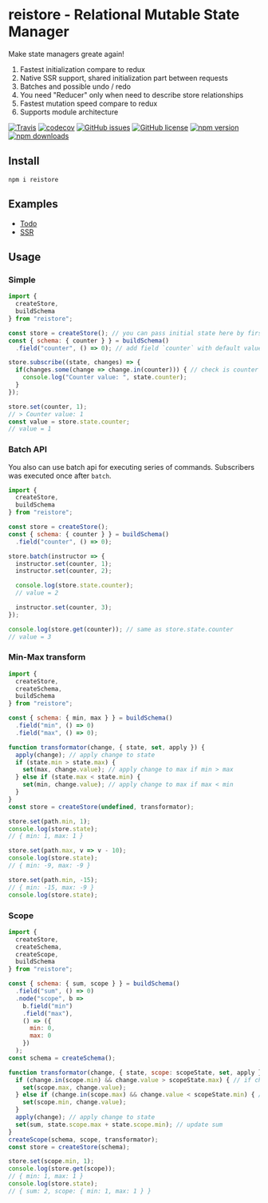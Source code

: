 # reistore - Relational Mutable State Manager
Make state managers greate again!

1. Fastest initialization compare to redux
2. Native SSR support, shared initialization part between requests
3. Batches and possible undo / redo
4. You need "Reducer" only when need to describe store relationships
5. Fastest mutation speed compare to redux
6. Supports module architecture

[![Travis](https://img.shields.io/travis/Wroud/reistore.svg)](https://travis-ci.org/Wroud/reistore)
[![codecov](https://codecov.io/gh/Wroud/reistore/branch/master/graph/badge.svg)](https://codecov.io/gh/Wroud/reistore)
[![GitHub issues](https://img.shields.io/github/issues/Wroud/reistore.svg)](https://github.com/Wroud/reistore/issues)
[![GitHub license](https://img.shields.io/github/license/Wroud/reistore.svg)](https://github.com/Wroud/reistore/blob/master/LICENSE)
[![npm version](https://img.shields.io/npm/v/reistore.svg?style=flat-square)](https://www.npmjs.com/package/reistore)
[![npm downloads](https://img.shields.io/npm/dm/reistore.svg?style=flat-square)](https://www.npmjs.com/package/reistore)

## Install
```
npm i reistore
```

## Examples
* [Todo](https://codesandbox.io/s/github/Wroud/reistore-react/tree/master/examples/ts)
* [SSR](https://codesandbox.io/s/github/Wroud/reistore-react/tree/master/examples/ssr)

## Usage
### Simple
```js
import { 
  createStore,
  buildSchema
} from "reistore";

const store = createStore(); // you can pass initial state here by first argument
const { schema: { counter } } = buildSchema()
  .field("counter", () => 0); // add field `counter` with default value `0`

store.subscribe((state, changes) => {
  if(changes.some(change => change.in(counter))) { // check is counter value changed
    console.log("Counter value: ", state.counter);
  }
});

store.set(counter, 1);
// > Counter value: 1
const value = store.state.counter;
// value = 1
```

### Batch API
You also can use batch api for executing series of commands.
Subscribers was executed once after `batch`.
```js
import {
  createStore,
  buildSchema
} from "reistore";

const store = createStore();
const { schema: { counter } } = buildSchema()
  .field("counter", () => 0);

store.batch(instructor => {
  instructor.set(counter, 1);
  instructor.set(counter, 2);

  console.log(store.state.counter);
  // value = 2

  instructor.set(counter, 3);
});

console.log(store.get(counter)); // same as store.state.counter
// value = 3
```

### Min-Max transform
```js
import {
  createStore,
  createSchema,
  buildSchema
} from "reistore";

const { schema: { min, max } } = buildSchema()
  .field("min", () => 0)
  .field("max", () => 0);

function transformator(change, { state, set, apply }) {
  apply(change); // apply change to state
  if (state.min > state.max) {
    set(max, change.value); // apply change to max if min > max
  } else if (state.max < state.min) {
    set(min, change.value); // apply change to max if max < min
  }
}
const store = createStore(undefined, transformator);

store.set(path.min, 1);
console.log(store.state);
// { min: 1, max: 1 }

store.set(path.max, v => v - 10);
console.log(store.state);
// { min: -9, max: -9 }

store.set(path.min, -15);
// { min: -15, max: -9 }
console.log(store.state);
```

### Scope
```js
import {
  createStore,
  createSchema,
  createScope,
  buildSchema
} from "reistore";

const { schema: { sum, scope } } = buildSchema()
  .field("sum", () => 0)
  .node("scope", b =>
    b.field("min")
    .field("max"),
    () => ({
      min: 0,
      max: 0
    })
  );
const schema = createSchema();

function transformator(change, { state, scope: scopeState, set, apply }) {
  if (change.in(scope.min) && change.value > scopeState.max) { // if changed min and new value(min) > state.scope.max 
    set(scope.max, change.value);
  } else if (change.in(scope.max) && change.value < scopeState.min) { // if changed max and new value(max) < state.scope.min
    set(scope.min, change.value);
  }
  apply(change); // apply change to state
  set(sum, state.scope.max + state.scope.min); // update sum
}
createScope(schema, scope, transformator);
const store = createStore(schema);

store.set(scope.min, 1);
console.log(store.get(scope));
// { min: 1, max: 1 }
console.log(store.state);
// { sum: 2, scope: { min: 1, max: 1 } }
```

